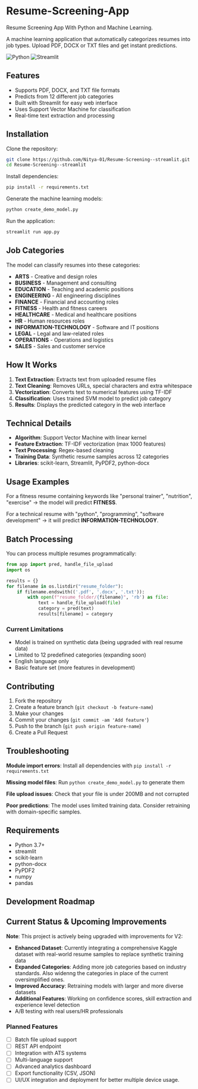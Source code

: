 # Resume-Screening-App
Resume Screening App With Python and Machine Learning.

A machine learning application that automatically categorizes resumes into job types. Upload PDF, DOCX or TXT files and get instant predictions.

![Python](https://img.shields.io/badge/python-v3.7+-blue.svg)
![Streamlit](https://img.shields.io/badge/streamlit-1.28+-red.svg)

## Features

- Supports PDF, DOCX, and TXT file formats
- Predicts from 12 different job categories
- Built with Streamlit for easy web interface
- Uses Support Vector Machine for classification
- Real-time text extraction and processing

## Installation

Clone the repository:

```bash
git clone https://github.com/Nitya-01/Resume-Screening--streamlit.git
cd Resume-Screening--streamlit
```

Install dependencies:

```bash
pip install -r requirements.txt
```

Generate the machine learning models:

```bash
python create_demo_model.py
```

Run the application:

```bash
streamlit run app.py
```

## Job Categories

The model can classify resumes into these categories:

- **ARTS** - Creative and design roles
- **BUSINESS** - Management and consulting
- **EDUCATION** - Teaching and academic positions
- **ENGINEERING** - All engineering disciplines
- **FINANCE** - Financial and accounting roles
- **FITNESS** - Health and fitness careers
- **HEALTHCARE** - Medical and healthcare positions
- **HR** - Human resources roles
- **INFORMATION-TECHNOLOGY** - Software and IT positions
- **LEGAL** - Legal and law-related roles
- **OPERATIONS** - Operations and logistics
- **SALES** - Sales and customer service

## How It Works

1. **Text Extraction**: Extracts text from uploaded resume files
2. **Text Cleaning**: Removes URLs, special characters and extra whitespace
3. **Vectorization**: Converts text to numerical features using TF-IDF
4. **Classification**: Uses trained SVM model to predict job category
5. **Results**: Displays the predicted category in the web interface

## Technical Details

- **Algorithm**: Support Vector Machine with linear kernel
- **Feature Extraction**: TF-IDF vectorization (max 1000 features)
- **Text Processing**: Regex-based cleaning
- **Training Data**: Synthetic resume samples across 12 categories
- **Libraries**: scikit-learn, Streamlit, PyPDF2, python-docx

## Usage Examples

For a fitness resume containing keywords like "personal trainer", "nutrition", "exercise" -> the model will predict **FITNESS**.

For a technical resume with "python", "programming", "software development" -> it will predict **INFORMATION-TECHNOLOGY**.

## Batch Processing

You can process multiple resumes programmatically:

```python
from app import pred, handle_file_upload
import os

results = {}
for filename in os.listdir("resume_folder"):
    if filename.endswith(('.pdf', '.docx', '.txt')):
        with open(f"resume_folder/{filename}", 'rb') as file:
            text = handle_file_upload(file)
            category = pred(text)
            results[filename] = category
```

### Current Limitations

- Model is trained on synthetic data (being upgraded with real resume data)
- Limited to 12 predefined categories (expanding soon)
- English language only
- Basic feature set (more features in development)

## Contributing

1. Fork the repository
2. Create a feature branch (`git checkout -b feature-name`)
3. Make your changes
4. Commit your changes (`git commit -am 'Add feature'`)
5. Push to the branch (`git push origin feature-name`)
6. Create a Pull Request

## Troubleshooting

**Module import errors**: Install all dependencies with `pip install -r requirements.txt`

**Missing model files**: Run `python create_demo_model.py` to generate them

**File upload issues**: Check that your file is under 200MB and not corrupted

**Poor predictions**: The model uses limited training data. Consider retraining with domain-specific samples.

## Requirements

- Python 3.7+
- streamlit
- scikit-learn
- python-docx
- PyPDF2
- numpy
- pandas

## Development Roadmap
## Current Status & Upcoming Improvements

**Note**: This project is actively being upgraded with improvements for V2:

- **Enhanced Dataset**: Currently integrating a comprehensive Kaggle dataset with real-world resume samples to replace synthetic training data
- **Expanded Categories**: Adding more job categories based on industry standards. Also widenng the categories in place of the current oversimplified ones.
- **Improved Accuracy**: Retraining models with larger and more diverse datasets
- **Additional Features**: Working on confidence scores, skill extraction and experience level detection
- A/B testing with real users/HR professionals

### Planned Features
- [ ] Batch file upload support
- [ ] REST API endpoint
- [ ] Integration with ATS systems
- [ ] Multi-language support
- [ ] Advanced analytics dashboard
- [ ] Export functionality (CSV, JSON)
- [ ] UI/UX integration and deployment for better multiple device usage.
